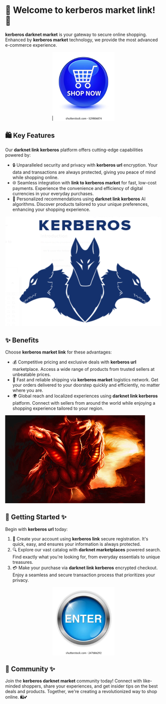# 🛒 Welcome to **kerberos market link**! 🚀

**kerberos darknet market** is your gateway to secure online shopping. Enhanced by **kerberos market** technology, we provide the most advanced e-commerce experience.

<div align='center'>

<img src='.github/assets/images/readme/shop/buttons/shop-now-glassy-blue-round-260nw-529806874.webp' alt='buttons' width='200'/>

</div>

## 🛍️ Key Features

Our **darknet link kerberos** platform offers cutting-edge capabilities powered by:

- 🔒 Unparalleled security and privacy with **kerberos url** encryption. Your data and transactions are always protected, giving you peace of mind while shopping online.
- 🌐 Seamless integration with **link to kerberos market** for fast, low-cost payments. Experience the convenience and efficiency of digital currencies in your everyday purchases.
- 🎯 Personalized recommendations using **darknet link kerberos** AI algorithms. Discover products tailored to your unique preferences, enhancing your shopping experience.

![images](.github/assets/images/readme/shop/images/1_agsHkPjE9N5uC-HkrUW9mg.png)

## ✨ Benefits

Choose **kerberos market link** for these advantages:

- 💰 Competitive pricing and exclusive deals with **kerberos url** marketplace. Access a wide range of products from trusted sellers at unbeatable prices.
- 🚚 Fast and reliable shipping via **kerberos market** logistics network. Get your orders delivered to your doorstep quickly and efficiently, no matter where you are.
- 🌍 Global reach and localized experiences using **darknet link kerberos** platform. Connect with sellers from around the world while enjoying a shopping experience tailored to your region.

![images](.github/assets/images/readme/shop/images/kerberos1.jpg)

## 🚀 Getting Started ✨

Begin with **kerberos url** today:

1. 📝 Create your account using **kerberos link** secure registration. It's quick, easy, and ensures your information is always protected.
2. 🔍 Explore our vast catalog with **darknet marketplaces** powered search. Find exactly what you're looking for, from everyday essentials to unique treasures.
3. 💳 Make your purchase via **darknet link kerberos** encrypted checkout. Enjoy a seamless and secure transaction process that prioritizes your privacy.

<div align='center'>

<img src='.github/assets/images/readme/shop/buttons/enter-button-260nw-247686292.webp' alt='buttons' width='200'/>

</div>

## 🤝 Community ✨

Join the **kerberos darknet market** community today! Connect with like-minded shoppers, share your experiences, and get insider tips on the best deals and products. Together, we're creating a revolutionized way to shop online. 🛍️💕